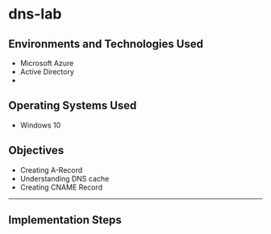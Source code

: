 # dns-lab

## **Environments and Technologies Used**
- Microsoft Azure
- Active Directory
- 

## **Operating Systems Used**
- Windows 10

## **Objectives**
- Creating A-Record
- Understanding DNS cache
- Creating CNAME Record

---

## **Implementation Steps**
